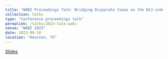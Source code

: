 ```yaml
---
title: "WABI Proceedings Talk: Bridging Disparate Views on the DCJ-indel model for a Capping-free Solution to the Natural Distance Problem"
collection: talks
type: "Conference proceedings talk"
permalink: /talks/2023-talk-wabi
venue: "WABI 2023"
date: 2023-09-16
location: "Houston, TX"
---
```


[Slides](https://leobkmer.github.io/files/2023-talk-wabi.pdf)

